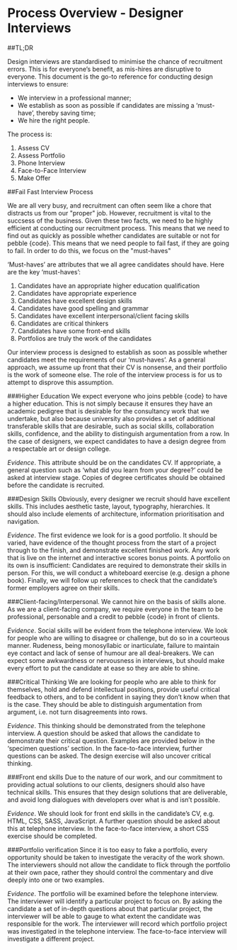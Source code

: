 # Process Overview - Designer Interviews

##TL;DR

Design interviews are standardised to minimise the chance of recruitment errors. This is for everyone’s benefit, as mis-hires are disruptive to everyone. This document is the go-to reference for conducting design interviews to ensure:
* We interview in a professional manner;
* We establish as soon as possible if candidates are missing a ‘must-have’, thereby saving time;
* We hire the right people.

The process is:

1. Assess CV  
2. Assess Portfolio  
3. Phone Interview  
4. Face-to-Face Interview  
5. Make Offer  

##Fail Fast Interview Process

We are all very busy, and recruitment can often seem like a chore that distracts us from our "proper" job. However, recruitment is vital to the succsess of the business. Given these two facts, we need to be highly efficient at conducting our recruitment process. This means that we need to find out as quickly as possible whether candidates are suitable or not for pebble {code}. This means that we need people to fail fast, if they are going to fail. In order to do this, we focus on the "must-haves"

‘Must-haves’ are attributes that we all agree candidates should have. Here are the key ‘must-haves’:

1. Candidates have an appropriate higher education qualification  
2. Candidates have appropriate experience  
3. Candidates have excellent design skills  
4. Candidates have good spelling and grammar  
5. Candidates have excellent interpersonal/client facing skills  
6. Candidates are critical thinkers  
7. Candidates have some front-end skills  
8. Portfolios are truly the work of the candidates  


Our interview process is designed to establish as soon as possible whether candidates meet the requirements of our ‘must-haves’. As a general approach, we assume up front that their CV is nonsense, and their portfolio is the work of someone else. The role of the interview process is for us to attempt to disprove this assumption. 

###Higher Education
We expect everyone who joins pebble {code} to have a higher education. This is not simply because it ensures they have an academic pedigree that is desirable for the consultancy work that we undertake, but also because university also provides a set of additional transferable skills that are desirable, such as social skills, collaboration skills, confidence, and the ability to distinguish argumentation from a row. In the case of designers, we expect candidates to have a design degree from a respectable art or design college. 

*Evidence*. This attribute should be on the candidates CV. If appropriate, a general question such as ‘what did you learn from your degree?’ could be asked at interview stage. Copies of degree certificates should be obtained before the candidate is recruited. 

###Design Skills 
Obviously, every designer we recruit should have excellent skills. This includes aesthetic taste, layout, typography, hierarchies. It should also include elements of architecture, information prioritisation and navigation.

*Evidence*. The first evidence we look for is a good portfolio. It should be varied, have evidence of the thought process from the start of a project through to the finish, and demonstrate excellent finished work. Any work that is live on the internet and interactive scores bonus points. A portfolio on its own is insufficient: Candidates are required to demonstrate their skills in person. For this, we will conduct a whiteboard exercise (e.g. design a phone book). Finally, we will follow up references to check that the candidate’s former employers agree on their skills.

###Client-facing/Interpersonal. 
We cannot hire on the basis of skills alone. As we are a client-facing company, we require everyone in the team to be professional, personable and a credit to pebble {code} in front of clients.

*Evidence*. Social skills will be evident from the telephone interview. We look for people who are willing to disagree or challenge, but do so in a courteous manner. Rudeness, being monosyllabic or inarticulate, failure to maintain eye contact and lack of sense of humour are all deal-breakers. We can expect some awkwardness or nervousness in interviews, but should make every effort to put the candidate at ease so they are able to shine. 

###Critical Thinking 
We are looking for people who are able to think for themselves, hold and defend intellectual positions, provide useful critical feedback to others, and to be confident in saying they don’t know when that is the case. They should be able to distinguish argumentation from argument, i.e. not turn disagreements into rows.

*Evidence*. This thinking should be demonstrated from the telephone interview. A question should be asked that allows the candidate to demonstrate their critical question. Examples are provided below in the ‘specimen questions’ section. In the face-to-face interview, further questions can be asked. The design exercise will also uncover critical thinking.

###Front end skills 
Due to the nature of our work, and our commitment to providing actual solutions to our clients, designers should also have technical skills. This ensures that they design solutions that are deliverable, and avoid long dialogues with developers over what is and isn’t possible. 

*Evidence*. We should look for front end skills in the candidate’s CV, e.g. HTML, CSS, SASS, JavaScript. A further question should be asked about this at telephone interview. In the face-to-face interview, a short CSS exercise should be completed.

###Portfolio verification 
Since it is too easy to fake a portfolio, every opportunity should be taken to investigate the veracity of the work shown. The interviewers should not allow the candidate to flick through the portfolio at their own pace, rather they should control the commentary and dive deeply into one or two examples.

*Evidence*. The portfolio will be examined before the telephone interview. The interviewer will identify a particular project to focus on. By asking the candidate a set of in-depth questions about that particular project, the interviewer will be able to gauge to what extent the candidate was responsible for the work. The interviewer will record which portfolio project was investigated in the telephone interview. The face-to-face interview will investigate a different project. 
